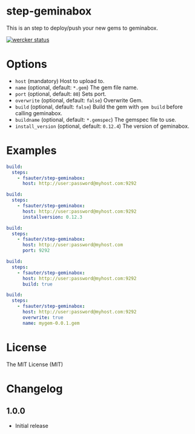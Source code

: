# step-geminabox

This is an step to deploy/push your new gems to geminabox.

[![wercker status](https://app.wercker.com/status/c2a851801cc4d63fffb353dffefbd69f/m "wercker status")](https://app.wercker.com/project/bykey/c2a851801cc4d63fffb353dffefbd69f)

# Options

* `host` (mandatory) Host to upload to.
* `name` (optional, default: `*.gem`) The gem file name.
* `port` (optional, default: `80`) Sets port.
* `overwrite` (optional, default: `false`) Overwrite Gem.
* `build` (optional, default: `false`) Build the gem with `gem build` before calling geminabox.
* `buildname` (optional, default: `*.gemspec`) The gemspec file to use.
* `install_version` (optional, default: `0.12.4`) The version of geminabox.

# Examples

``` yaml
build:
  steps:
    - fsauter/step-geminabox:
      host: http://user:password@myhost.com:9292
```

``` yaml
build:
  steps:
    - fsauter/step-geminabox:
      host: http://user:password@myhost.com:9292
      installversion: 0.12.3
```

``` yaml
build:
  steps:
    - fsauter/step-geminabox:
      host: http://user:password@myhost.com
      port: 9292
```

``` yaml
build:
  steps:
    - fsauter/step-geminabox:
      host: http://user:password@myhost.com:9292
      build: true
```

``` yaml
build:
  steps:
    - fsauter/step-geminabox:
      host: http://user:password@myhost.com:9292
      overwrite: true
      name: mygem-0.0.1.gem
```

# License

The MIT License (MIT)

# Changelog

## 1.0.0

- Initial release
